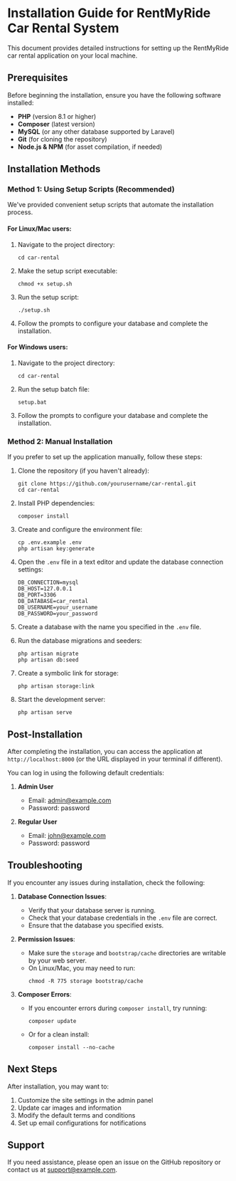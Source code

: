 # Installation Guide for RentMyRide Car Rental System

This document provides detailed instructions for setting up the RentMyRide car rental application on your local machine.

## Prerequisites

Before beginning the installation, ensure you have the following software installed:

- **PHP** (version 8.1 or higher)
- **Composer** (latest version)
- **MySQL** (or any other database supported by Laravel)
- **Git** (for cloning the repository)
- **Node.js & NPM** (for asset compilation, if needed)

## Installation Methods

### Method 1: Using Setup Scripts (Recommended)

We've provided convenient setup scripts that automate the installation process.

#### For Linux/Mac users:

1. Navigate to the project directory:
   ```
   cd car-rental
   ```

2. Make the setup script executable:
   ```
   chmod +x setup.sh
   ```

3. Run the setup script:
   ```
   ./setup.sh
   ```

4. Follow the prompts to configure your database and complete the installation.

#### For Windows users:

1. Navigate to the project directory:
   ```
   cd car-rental
   ```

2. Run the setup batch file:
   ```
   setup.bat
   ```

3. Follow the prompts to configure your database and complete the installation.

### Method 2: Manual Installation

If you prefer to set up the application manually, follow these steps:

1. Clone the repository (if you haven't already):
   ```
   git clone https://github.com/yourusername/car-rental.git
   cd car-rental
   ```

2. Install PHP dependencies:
   ```
   composer install
   ```

3. Create and configure the environment file:
   ```
   cp .env.example .env
   php artisan key:generate
   ```

4. Open the `.env` file in a text editor and update the database connection settings:
   ```
   DB_CONNECTION=mysql
   DB_HOST=127.0.0.1
   DB_PORT=3306
   DB_DATABASE=car_rental
   DB_USERNAME=your_username
   DB_PASSWORD=your_password
   ```

5. Create a database with the name you specified in the `.env` file.

6. Run the database migrations and seeders:
   ```
   php artisan migrate
   php artisan db:seed
   ```

7. Create a symbolic link for storage:
   ```
   php artisan storage:link
   ```

8. Start the development server:
   ```
   php artisan serve
   ```

## Post-Installation

After completing the installation, you can access the application at `http://localhost:8000` (or the URL displayed in your terminal if different).

You can log in using the following default credentials:

1. **Admin User**
   - Email: admin@example.com
   - Password: password

2. **Regular User**
   - Email: john@example.com
   - Password: password

## Troubleshooting

If you encounter any issues during installation, check the following:

1. **Database Connection Issues**:
   - Verify that your database server is running.
   - Check that your database credentials in the `.env` file are correct.
   - Ensure that the database you specified exists.

2. **Permission Issues**:
   - Make sure the `storage` and `bootstrap/cache` directories are writable by your web server.
   - On Linux/Mac, you may need to run:
     ```
     chmod -R 775 storage bootstrap/cache
     ```

3. **Composer Errors**:
   - If you encounter errors during `composer install`, try running:
     ```
     composer update
     ```
   - Or for a clean install:
     ```
     composer install --no-cache
     ```

## Next Steps

After installation, you may want to:

1. Customize the site settings in the admin panel
2. Update car images and information
3. Modify the default terms and conditions
4. Set up email configurations for notifications

## Support

If you need assistance, please open an issue on the GitHub repository or contact us at support@example.com. 